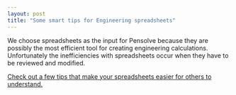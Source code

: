 ```yaml
---
layout: post
title: "Some smart tips for Engineering spreadsheets"
---
```


We choose spreadsheets as the input for Pensolve because they are possibly the most efficient tool for creating engineering calculations. 
Unfortunately the inefficiencies with spreadsheets occur when they have to be reviewed and modified. 

[Check out a few tips that make your spreadsheets easier for others to understand.](https://medium.com/@maxim_52273/the-dos-and-don-ts-of-engineering-spreadsheets-f3a234144f51#.dc1z5zqug)
